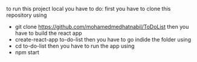 to run this project local you have to do:
 first you have to clone this repository using
  - git clone https://github.com/mohamedmedhatnabil/ToDoList
 then you have to build the react app
  - create-react-app to-do-list 
 then you have to go indide the folder using
  - cd to-do-list
 then you have to run the app using
  - npm start
